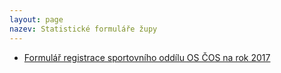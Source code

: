 ```yaml
---
layout: page
nazev: Statistické formuláře župy
---
```


* [Formulář registrace sportovního oddílu OS ČOS na rok 2017](https://drive.google.com/uc?export=download&id=0B0w6gDorCVUkZ0t6ejk3bkZFNjZfRW1kNFYxbXE4OGc4c3JN)

